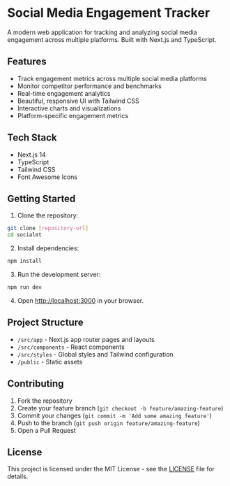 # Social Media Engagement Tracker

A modern web application for tracking and analyzing social media engagement across multiple platforms. Built with Next.js and TypeScript.

## Features

- Track engagement metrics across multiple social media platforms
- Monitor competitor performance and benchmarks
- Real-time engagement analytics
- Beautiful, responsive UI with Tailwind CSS
- Interactive charts and visualizations
- Platform-specific engagement metrics

## Tech Stack

- Next.js 14
- TypeScript
- Tailwind CSS
- Font Awesome Icons

## Getting Started

1. Clone the repository:
```bash
git clone [repository-url]
cd socialmt
```

2. Install dependencies:
```bash
npm install
```

3. Run the development server:
```bash
npm run dev
```

4. Open [http://localhost:3000](http://localhost:3000) in your browser.

## Project Structure

- `/src/app` - Next.js app router pages and layouts
- `/src/components` - React components
- `/src/styles` - Global styles and Tailwind configuration
- `/public` - Static assets

## Contributing

1. Fork the repository
2. Create your feature branch (`git checkout -b feature/amazing-feature`)
3. Commit your changes (`git commit -m 'Add some amazing feature'`)
4. Push to the branch (`git push origin feature/amazing-feature`)
5. Open a Pull Request

## License

This project is licensed under the MIT License - see the [LICENSE](LICENSE) file for details.
